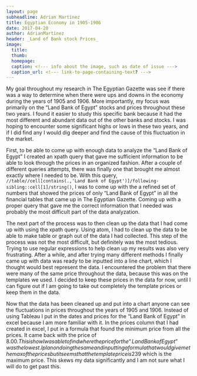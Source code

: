 ```yaml
---
layout: page
subheadline: Adrian Martinez
title: Egyptian Economy in 1905-1906
date: 2017-04-20
author: AdrianMartinez
header: _Land of Bank stock Prices_
image:
  title:
  thumb: 
  homepage:
  caption: <!--- info about the image, such as date of issue --->
  caption_url: <!--- link-to-page-containing-text? --->
---
```

My goal throughout my research in The Egyptian Gazette was see if there was a way to determine when there were ups and downs in the economy during the years of 1905 and 1906. More importantly, my focus was primarily on the “Land Bank of Egypt” stocks and prices throughout these two years. I found it easier to study this specific bank because it had the most different and abundant data out of the other banks and stocks. I was hoping to encounter some significant highs or lows in these two years, and if I did find any I would dig deeper and find the cause of this fluctuation in the market.

First, to be able to come up with enough data to analyze the “Land Bank of Egypt” I created an xpath query that gave me sufficient information to be able to look through the prices in an organized fashion. After a couple of different queries attempts, there was finally one that brought me almost exactly where I needed to be. With this query, `//table//cell[contains(.,'Land Bank of Egypt')]/following-sibling::cell[1]/string()`, I was to come up with the a refined set of numbers that showed the prices of only “Land Bank of Egypt” in all the financial tables that came up in The Egyptian Gazette. Coming up with a proper query that gave me the correct information that I needed was probably the most difficult part of the data analyzation.

The next part of the process was to then clean up the data that I had come up with using the xpath query. Using atom, I had to clean up the data to be able to make table or graph out of the data I had collected. This step of the process was not the most difficult, but definitely was the most tedious. Trying to use regular expressions to help clean up my results was also very frustrating. After a while, and after trying many different methods I finally came up with data was ready to be inputted into a line chart, which I thought would best represent the data. I encountered the problem that there were many of the same price throughout the data, because this was on the templates we used. I decided to keep these prices in the data for now, until I can figure out if I am going to take out completely the template prices or keep them in the data.

Now that the data has been cleaned up and put into a chart anyone can see the fluctuations in prices throughout the years of 1905 and 1906. Instead of using Tableau I put in the dates and prices for the “Land Bank of Egypt” in excel because I am more familiar with it. In the prices column that I had created in excel, I put in a formula that found the minimum price from all the prices. It came back with the price of $8.00. This is how I was able to find where the price for the “Land Bank of Egypt” was the lowest. I plan on doing the same and inputting a formula that would give me the max of the prices but it seems that the template price is 239$ which is the maximum price. This skews my data significantly and I am not sure what I will do to get past this.
